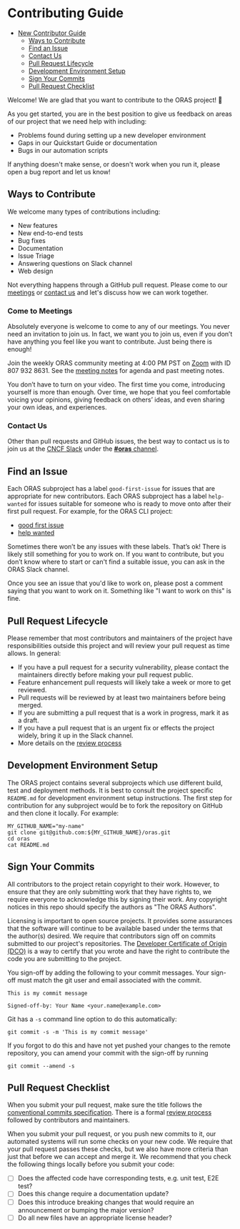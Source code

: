 # Contributing Guide


* [New Contributor Guide](#contributing-guide)
  * [Ways to Contribute](#ways-to-contribute)
  * [Find an Issue](#find-an-issue)
  * [Contact Us](#contact-us)
  * [Pull Request Lifecycle](#pull-request-lifecycle)
  * [Development Environment Setup](#development-environment-setup)
  * [Sign Your Commits](#sign-your-commits)
  * [Pull Request Checklist](#pull-request-checklist)

Welcome! We are glad that you want to contribute to the ORAS project! 💖

As you get started, you are in the best position to give us feedback on areas of
our project that we need help with including:

* Problems found during setting up a new developer environment
* Gaps in our Quickstart Guide or documentation
* Bugs in our automation scripts

If anything doesn't make sense, or doesn't work when you run it, please open a
bug report and let us know!

## Ways to Contribute

We welcome many types of contributions including:

* New features
* New end-to-end tests
* Bug fixes
* Documentation
* Issue Triage
* Answering questions on Slack channel
* Web design

Not everything happens through a GitHub pull request.
Please come to our [meetings](#come-to-meetings) or [contact us](#contact-us) and let's discuss how we can work
together.

### Come to Meetings

Absolutely everyone is welcome to come to any of our meetings. You never need an
invitation to join us. In fact, we want you to join us, even if you don’t have
anything you feel like you want to contribute. Just being there is enough!

Join the weekly ORAS community meeting at 4:00 PM PST on [Zoom](https://zoom.us/j/8079328631?pwd=UzN0NUlmbmcvTTN5L0o5VUQ2YndyQT09) with ID 807 932 8631.
See the [meeting notes](https://hackmd.io/P-O6n222TcSMoJgHmTTduw?view) for agenda and past meeting notes.

You don’t have to turn on your video.
The first time you come, introducing yourself is more than enough.
Over time, we hope that you feel comfortable voicing your opinions, giving
feedback on others’ ideas, and even sharing your own ideas, and experiences.

### Contact Us

Other than pull requests and GitHub issues, the best way to contact us is to join us at the [CNCF Slack](https://cloud-native.slack.com) under the [**#oras** channel](https://app.slack.com/client/T08PSQ7BQ/CJ1KHJM5Z).

## Find an Issue

Each ORAS subproject has a label `good-first-issue` for issues that are appropriate for new contributors.
Each ORAS subproject has a label `help-wanted` for issues suitable for someone who is ready to move onto after their first pull request.
For example, for the ORAS CLI project:
* [good first issue](https://github.com/oras-project/oras/labels/good%20first%20issue)
* [help wanted](https://github.com/oras-project/oras/labels/help%20wanted)

Sometimes there won’t be any issues with these labels. That’s ok! There is
likely still something for you to work on. If you want to contribute, but you
don’t know where to start or can't find a suitable issue, you can ask in the ORAS Slack channel.

Once you see an issue that you'd like to work on, please post a comment saying
that you want to work on it. Something like "I want to work on this" is fine.

## Pull Request Lifecycle

Please remember that most contributors and maintainers of the project have responsibilities outside this project and will review your pull request as time allows. In general:
* If you have a pull request for a security vulnerability, please contact the maintainers directly before making your pull request public.
* Feature enhancement pull requests will likely take a week or more to get reviewed.
* Pull requests will be reviewed by at least two maintainers before being merged.
* If you are submitting a pull request that is a work in progress, mark it as a draft.
* If you have a pull request that is an urgent fix or effects the project widely, bring it up in the Slack channel.
* More details on the [review process](https://github.com/oras-project/community/blob/main/REVIEWING.md)

## Development Environment Setup

The ORAS project contains several subprojects which use different build, test and deployment methods.
It is best to consult the project specific `README.md` for development environment setup instructions.
The first step for contribution for any subproject would be to fork the repository on GitHub and then clone it locally.
For example:
```
MY_GITHUB_NAME="my-name"
git clone git@github.com:${MY_GITHUB_NAME}/oras.git
cd oras
cat README.md
```

## Sign Your Commits

All contributors to the project retain copyright to their work. However, to ensure
that they are only submitting work that they have rights to, we require
everyone to acknowledge this by signing their work.
Any copyright notices in this repo should specify the authors as
"The ORAS Authors".

Licensing is important to open source projects. It provides some assurances that
the software will continue to be available based under the terms that the
author(s) desired. We require that contributors sign off on commits submitted to
our project's repositories. The [Developer Certificate of Origin
(DCO)](https://probot.github.io/apps/dco/) is a way to certify that you wrote and
have the right to contribute the code you are submitting to the project.

You sign-off by adding the following to your commit messages. Your sign-off must
match the git user and email associated with the commit.

    This is my commit message

    Signed-off-by: Your Name <your.name@example.com>

Git has a `-s` command line option to do this automatically:

    git commit -s -m 'This is my commit message'

If you forgot to do this and have not yet pushed your changes to the remote
repository, you can amend your commit with the sign-off by running 

    git commit --amend -s 

## Pull Request Checklist

When you submit your pull request, make sure the title follows the [conventional commits specification](https://www.conventionalcommits.org/).
There is a formal [review process](https://github.com/oras-project/community/blob/main/REVIEWING.md) followed by contributors and maintainers.

When you submit your pull request, or you push new commits to it, our automated
systems will run some checks on your new code. We require that your pull request
passes these checks, but we also have more criteria than just that before we can
accept and merge it. We recommend that you check the following things locally
before you submit your code:

- [ ]  Does the affected code have corresponding tests, e.g. unit test, E2E test?
- [ ]  Does this change require a documentation update?
- [ ]  Does this introduce breaking changes that would require an announcement or bumping the major version?
- [ ]  Do all new files have an appropriate license header?
